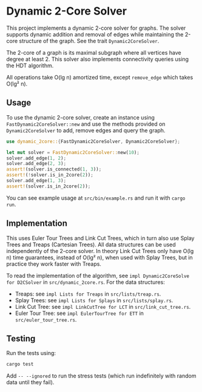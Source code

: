 # Dynamic 2-Core Solver

This project implements a dynamic 2-core solver for graphs. The solver supports dynamic addition and removal of edges while maintaining the 2-core structure of the graph. See the trait `Dynamic2CoreSolver`.

The 2-core of a graph is its maximal subgraph where all vertices have degree at least 2. This solver also implements connectivity queries using the HDT algorithm.

All operations take O(lg n) amortized time, except `remove_edge` which takes O(lg² n).

## Usage

To use the dynamic 2-core solver, create an instance using `FastDynamic2CoreSolver::new` and use the methods provided on `Dynamic2CoreSolver` to add, remove edges and query the graph. 

```rust
use dynamic_2core::{FastDynamic2CoreSolver, Dynamic2CoreSolver};

let mut solver = FastDynamic2CoreSolver::new(10);
solver.add_edge(1, 2);
solver.add_edge(2, 3);
assert!(solver.is_connected(1, 3));
assert!(!solver.is_in_2core(2));
solver.add_edge(1, 3);
assert!(solver.is_in_2core(2));
```

You can see example usage at `src/bin/example.rs` and run it with `cargo run`.

## Implementation

This uses Euler Tour Trees and Link Cut Trees, which in turn also use Splay Trees and Treaps (Cartesian Trees). All data structures can be used independently of the 2-core solver. In theory Link Cut Trees only have O(lg n) time guarantees, instead of O(lg² n), when used with Splay Trees, but in practice they work faster with Treaps.

To read the implementation of the algorithm, see `impl Dynamic2CoreSolve for D2CSolver` in `src/dynamic_2core.rs`.
For the data structures:
- Treaps: see `impl Lists for Treaps` in `src/lists/treap.rs`.
- Splay Trees: see `impl Lists for Splays` in `src/lists/splay.rs`.
- Link Cut Tree: see `impl LinkCutTree for LCT` in `src/link_cut_tree.rs`.
- Euler Tour Tree: see `impl EulerTourTree for ETT` in `src/euler_tour_tree.rs`.

## Testing

Run the tests using:

```sh
cargo test
```

Add `-- --ignored` to run the stress tests (which run indefinitely with random data until they fail).